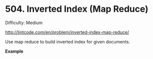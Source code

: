 # 504. Inverted Index (Map Reduce)

Difficulty: Medium

http://lintcode.com/en/problem/inverted-index-map-reduce/

Use map reduce to build inverted index for given documents.

**Example**  
